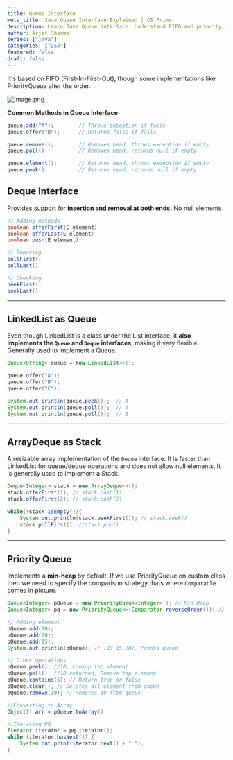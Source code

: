 ```yaml
---
title: Queue Interface
meta_title: Java Queue Interface Explained | CS Primer
description: Learn Java Queue interface. Understand FIFO and priority queues for programming in CS.
author: Arjit Sharma
series: ["java"]
categories: ["DSA"]
featured: false
draft: false
---
```


It's based on FIFO (First-In-First-Out), though some implementations like PriorityQueue alter the order.

![image.png](https://res.cloudinary.com/dwa6rcttw/image/upload/v1745530784/image_yipjxr.png)

**Common Methods in Queue Interface**

```java
queue.add("A");        // Throws exception if fails
queue.offer("B");      // Returns false if fails

queue.remove();        // Removes head, throws exception if empty
queue.poll();          // Removes head, returns null if empty

queue.element();       // Returns head, throws exception if empty
queue.peek();          // Returns head, returns null if empty
```

## Deque Interface

Provides support for **insertion and removal at both ends.** No null elements

```java
// Adding methods
boolean offerFirst(E element)
boolean offerLast(E element)
boolean push(E element)

// Removing
pollFirst()
pollLast()

// Checking
peekFirst()
peekLast()
```
---

## LinkedList as Queue

Even though LinkedList is a class under the List interface, it **also implements the `Queue` and `Deque` interfaces**, making it very flexible. Generally used to implement a Queue.

```java
Queue<String> queue = new LinkedList<>();

queue.offer("A");
queue.offer("B");
queue.offer("C");

System.out.println(queue.peek());  // A
System.out.println(queue.poll());  // A
System.out.println(queue.poll());  // B
```

---
## ArrayDeque as Stack

A resizable array implementation of the `Deque` interface. It is faster than LinkedList for queue/deque operations and does not allow null elements. It is generally used to implement a Stack.

```java
Deque<Integer> stack = new ArrayDeque<>();
stack.offerFirst(1); // stack.push(1)
stack.offerFirst(2); // stack.push(2)

while(!stack.isEmpty()){
	System.out.println(stack.peekFirst()); // stack.peek()
	stack.pollFirst(); //stack.pop()
}
```

---
## Priority Queue

Implements a **min-heap** by default. If we use PriorityQueue on custom class then we need to specify the comparison strategy thats where `Comparable` comes in picture.

```java
Queue<Integer> pQueue = new PriorityQueue<Integer>(); // Min Heap
Queue<Integer> pq = new PriorityQueue<>(Comparator.reverseOrder()); // Max Heap

// Adding element
pQueue.add(10); 
pQueue.add(20); 
pQueue.add(15); 
System.out.println(pQueue); // [10,15,20], Prints queue

// Other operations
pQueue.peek(); //10, Lookup top element
pQueue.poll(); //10 returned, Remove top element
pQueue.contains(5); // Return true or false
pQueue.clear(); // Deletes all element from queue
pQueue.remove(10); // Removes 10 from queue

//Converting to Array
Object[] arr = pQueue.toArray();

//Iterating PQ
Iterator iterator = pq.iterator(); 
while (iterator.hasNext()) { 
    System.out.print(iterator.next() + " "); 
}
```